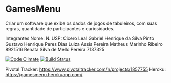 # GamesMenu

Criar um software que exibe os dados de jogos de tabuleiros, com suas regras, quantidade de participantes e curiosidades.

Integrantes
Nome:                                           N. USP:
Cicero Leal
Gabriel Henrique da Silva Pinto
Gustavo Henrique Peres Dias
Luiza Assis Pereira
Matheus Marinho Ribeiro                         8921516
Renata Silva de Mello Pereira                   7137325

[![Code Climate](https://codeclimate.com/github/guhdias/GamesMenu/badges/gpa.svg)](https://codeclimate.com/github/guhdias/GamesMenu)
  [![Build Status](https://travis-ci.org/guhdias/GamesMenu.svg?branch=master)](https://travis-ci.org/guhdias/GamesMenu)

Pivotal Tracker: https://www.pivotaltracker.com/n/projects/1857755
Heroku: https://gamesmenu.herokuapp.com/
